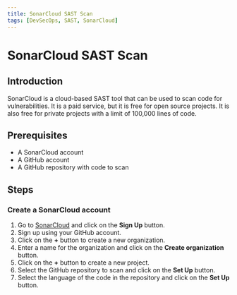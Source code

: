 ```yaml
---
title: SonarCloud SAST Scan
tags: [DevSecOps, SAST, SonarCloud]
---
```


# SonarCloud SAST Scan

## Introduction

SonarCloud is a cloud-based SAST tool that can be used to scan code for vulnerabilities. It is a paid service, but it is free for open source projects. It is also free for private projects with a limit of 100,000 lines of code.

## Prerequisites

- A SonarCloud account
- A GitHub account
- A GitHub repository with code to scan

## Steps

### Create a SonarCloud account

1. Go to [SonarCloud](https://sonarcloud.io/) and click on the **Sign Up** button.
2. Sign up using your GitHub account.
3. Click on the **+** button to create a new organization.
4. Enter a name for the organization and click on the **Create organization** button.
5. Click on the **+** button to create a new project.
6. Select the GitHub repository to scan and click on the **Set Up** button.
7. Select the language of the code in the repository and click on the **Set Up** button.